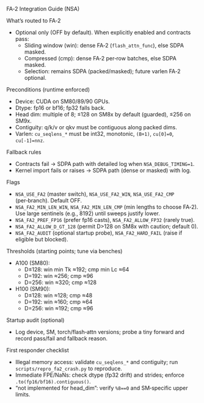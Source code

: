 FA‑2 Integration Guide (NSA)

What’s routed to FA‑2
- Optional only (OFF by default). When explicitly enabled and contracts pass:
  - Sliding window (win): dense FA‑2 (`flash_attn_func`), else SDPA masked.
  - Compressed (cmp): dense FA‑2 per‑row batches, else SDPA masked.
  - Selection: remains SDPA (packed/masked); future varlen FA‑2 optional.

Preconditions (runtime enforced)
- Device: CUDA on SM80/89/90 GPUs.
- Dtype: fp16 or bf16; fp32 falls back.
- Head dim: multiple of 8; ≤128 on SM8x by default (guarded), ≤256 on SM9x.
- Contiguity: q/k/v or qkv must be contiguous along packed dims.
- Varlen: `cu_seqlens_*` must be int32, monotonic, `(B+1)`, `cu[0]=0`, `cu[-1]=nnz`.

Fallback rules
- Contracts fail → SDPA path with detailed log when `NSA_DEBUG_TIMING=1`.
- Kernel import fails or raises → SDPA path (dense or masked) with log.

Flags
- `NSA_USE_FA2` (master switch), `NSA_USE_FA2_WIN`, `NSA_USE_FA2_CMP` (per‑branch). Default OFF.
- `NSA_FA2_MIN_LEN_WIN`, `NSA_FA2_MIN_LEN_CMP` (min lengths to choose FA‑2). Use large sentinels (e.g., 8192) until sweeps justify lower.
- `NSA_FA2_PREF_FP16` (prefer fp16 casts), `NSA_FA2_ALLOW_FP32` (rarely true).
- `NSA_FA2_ALLOW_D_GT_128` (permit D>128 on SM8x with caution; default 0).
- `NSA_FA2_AUDIT` (optional startup probe), `NSA_FA2_HARD_FAIL` (raise if eligible but blocked).

Thresholds (starting points; tune via benches)
- A100 (SM80):
  - D≤128: win min Tk ≈192; cmp min Lc ≈64
  - D=192: win ≈256; cmp ≈96
  - D=256: win ≈320; cmp ≈128
- H100 (SM90):
  - D≤128: win ≈128; cmp ≈48
  - D=192: win ≈160; cmp ≈64
  - D=256: win ≈192; cmp ≈96

Startup audit (optional)
- Log device, SM, torch/flash‑attn versions; probe a tiny forward and record pass/fail and fallback reason.

First responder checklist
- Illegal memory access: validate `cu_seqlens_*` and contiguity; run `scripts/repro_fa2_crash.py` to reproduce.
- Immediate FPE/NaNs: check dtype (fp32 drift) and strides; enforce `.to(fp16/bf16).contiguous()`.
- “not implemented for head_dim”: verify `%8==0` and SM‑specific upper limits.
